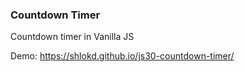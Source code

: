 ### Countdown Timer

Countdown timer in Vanilla JS

Demo: https://shlokd.github.io/js30-countdown-timer/
